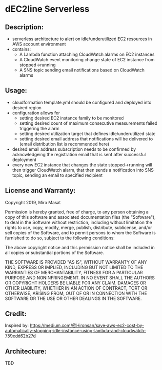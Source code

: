 # dEC2line Serverless

## Description:
* serverless architecture to alert on idle/underutilized EC2 resources in AWS account environment
* contains:
  * A Lambda function attaching CloudWatch alarms on EC2 instances
  * A CloudWatch event monitoring change state of EC2 instance from stopped->running
  * A SNS topic sending email notifications based on CloudWatch alarms


## Usage:
* cloudformation template.yml should be configured and deployed into desired region
* configuration allows for
  * setting desired EC2 instance family to be monitored
  * setting desired count of maximum consecutive measurements failed triggering the alarm
  * setting desired utilization target that defines idle/underutilized state
  * setting desired email address that notifications will be delivered to (email distribution list is recommended here)
* desired email address subscription needs to be confirmed by acknowledgeing the registration email that is sent after successful deployment 
* every new EC2 instance that changes the state stopped->running will then trigger CloudWatch alarm, that then sends a notification into SNS topic, sending an email to specified recipient


## License and Warranty:
Copyright 2019, Miro Masat

Permission is hereby granted, free of charge, to any person obtaining a copy of this software and associated documentation files (the "Software"), to deal in the Software without restriction, including without limitation the rights to use, copy, modify, merge, publish, distribute, sublicense, and/or sell copies of the Software, and to permit persons to whom the Software is furnished to do so, subject to the following conditions:

The above copyright notice and this permission notice shall be included in all copies or substantial portions of the Software.

THE SOFTWARE IS PROVIDED "AS IS", WITHOUT WARRANTY OF ANY KIND, EXPRESS OR IMPLIED, INCLUDING BUT NOT LIMITED TO THE WARRANTIES OF MERCHANTABILITY, FITNESS FOR A PARTICULAR PURPOSE AND NONINFRINGEMENT. IN NO EVENT SHALL THE AUTHORS OR COPYRIGHT HOLDERS BE LIABLE FOR ANY CLAIM, DAMAGES OR OTHER LIABILITY, WHETHER IN AN ACTION OF CONTRACT, TORT OR OTHERWISE, ARISING FROM, OUT OF OR IN CONNECTION WITH THE SOFTWARE OR THE USE OR OTHER DEALINGS IN THE SOFTWARE.

## Credit:
Inspired by: https://medium.com/@Hironsan/save-aws-ec2-cost-by-automatically-stopping-idle-instance-using-lambda-and-cloudwatch-759edd62b27d

## Architecture: 

TBD

